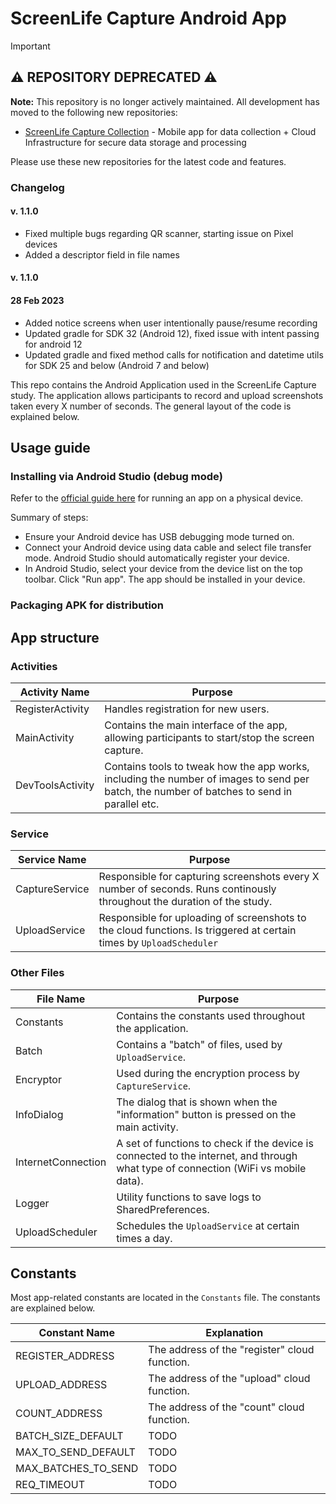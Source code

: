 # ScreenLife Capture Android App

> [!IMPORTANT]
> ## ⚠️ REPOSITORY DEPRECATED ⚠️
> 
> **Note:** This repository is no longer actively maintained. All development has moved to the following new repositories:
> 
> - [ScreenLife Capture Collection](https://github.com/ScreenLife-Capture-Team/screenlife-capture-collection) - Mobile app for data collection + Cloud Infrastructure for secure data storage and processing
> 
> Please use these new repositories for the latest code and features.

### Changelog
#### v. 1.1.0

- Fixed multiple bugs regarding QR scanner, starting issue on Pixel devices
- Added a descriptor field in file names

#### v. 1.1.0
#### 28 Feb 2023

- Added notice screens when user intentionally pause/resume recording
- Updated gradle for SDK 32 (Android 12), fixed issue with intent passing for android 12
- Updated gradle and fixed method calls for notification and datetime utils for SDK 25 and below (Android 7 and below)

This repo contains the Android Application used in the ScreenLife Capture study. The application allows participants to record and upload screenshots taken every X number of seconds. The general layout of the code is explained below.

## Usage guide

### Installing via Android Studio (debug mode)

Refer to the [official guide here](https://developer.android.com/studio/run/device) for running an app on a physical device.

Summary of steps:

- Ensure your Android device has USB debugging mode turned on.
- Connect your Android device using data cable and select file transfer mode. Android Studio should automatically register your device.
- In Android Studio, select your device from the device list on the top toolbar. Click "Run app". The app should be installed in your device.

### Packaging APK for distribution



## App structure

### Activities

| Activity Name    | Purpose                                                      |
| ---------------- | ------------------------------------------------------------ |
| RegisterActivity | Handles registration for new users.                          |
| MainActivity     | Contains the main interface of the app, allowing participants to start/stop the screen capture. |
| DevToolsActivity | Contains tools to tweak how the app works, including the number of images to send per batch, the number of batches to send in parallel etc. |

### Service

| Service Name   | Purpose                                                      |
| -------------- | ------------------------------------------------------------ |
| CaptureService | Responsible for capturing screenshots every X number of seconds. Runs continously throughout the duration of the study. |
| UploadService  | Responsible for uploading of screenshots to the cloud functions. Is triggered at certain times by `UploadScheduler` |

### Other Files

| File Name          | Purpose                                                      |
| ------------------ | ------------------------------------------------------------ |
| Constants          | Contains the constants used throughout the application.      |
| Batch              | Contains a "batch" of files, used by `UploadService`.        |
| Encryptor          | Used during the encryption process by `CaptureService`.      |
| InfoDialog         | The dialog that is shown when the "information" button is pressed on the main activity. |
| InternetConnection | A set of functions to check if the device is connected to the internet, and through what type of connection (WiFi vs mobile data). |
| Logger             | Utility functions to save logs to SharedPreferences.         |
| UploadScheduler    | Schedules the `UploadService` at certain times a day.        |



## Constants

Most app-related constants are located in the `Constants` file. The constants are explained below.

| Constant Name       | Explanation                                   |
| ------------------- | --------------------------------------------- |
| REGISTER_ADDRESS    | The address of the "register" cloud function. |
| UPLOAD_ADDRESS      | The address of the "upload" cloud function.   |
| COUNT_ADDRESS       | The address of the "count" cloud function.    |
| BATCH_SIZE_DEFAULT  | TODO                                          |
| MAX_TO_SEND_DEFAULT | TODO                                          |
| MAX_BATCHES_TO_SEND | TODO                                          |
| REQ_TIMEOUT         | TODO                                          |


